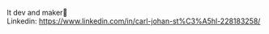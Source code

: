 It dev and maker💜  
Linkedin: https://www.linkedin.com/in/carl-johan-st%C3%A5hl-228183258/


<!---
Saud0227/Saud0227 is a ✨ special ✨ repository because its `README.md` (this file) appears on your GitHub profile.
You can click the Preview link to take a look at your changes.
--->
